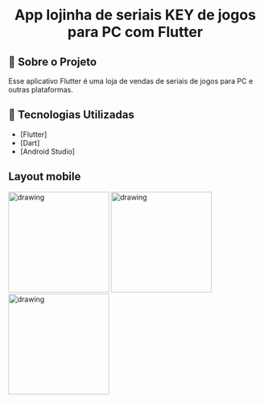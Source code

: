 <h1 align="center">
    <br>App lojinha de seriais KEY de jogos para PC com Flutter<br/>
</h1>

## :bookmark: Sobre o Projeto

Esse aplicativo Flutter é uma loja de vendas de seriais de jogos para PC e outras plataformas.

## :rocket: Tecnologias Utilizadas

- [Flutter]
- [Dart]
- [Android Studio]

## Layout mobile
<p float="left">
<img src="https://user-images.githubusercontent.com/55120068/284066126-926660f1-6933-4403-b01c-9612a92d037b.jpeg" alt="drawing" width="200"/>
<img src="https://user-images.githubusercontent.com/55120068/284066128-f1209131-2674-4196-a3b4-056c72e49fad.jpeg" alt="drawing" width="200"/>
<img src="https://user-images.githubusercontent.com/55120068/284066129-545f905d-dfc4-4b2e-bbdb-1eb739bc6261.jpeg" alt="drawing" width="200"/>
<p>
